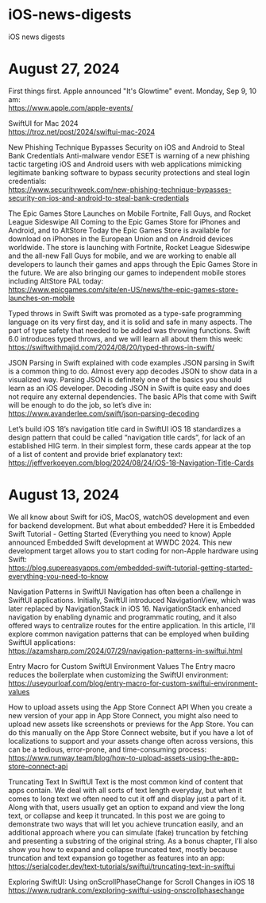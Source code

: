 # iOS-news-digests
iOS news digests 

# August 27, 2024

First things first. Apple announced "It's Glowtime" event. Monday, Sep 9, 10 am:\
https://www.apple.com/apple-events/

SwiftUI for Mac 2024\
https://troz.net/post/2024/swiftui-mac-2024

New Phishing Technique Bypasses Security on iOS and Android to Steal Bank Credentials
Anti-malware vendor ESET is warning of a new phishing tactic targeting iOS and Android users with web applications mimicking legitimate banking software to bypass security protections and steal login credentials:\
https://www.securityweek.com/new-phishing-technique-bypasses-security-on-ios-and-android-to-steal-bank-credentials

The Epic Games Store Launches on Mobile
Fortnite, Fall Guys, and Rocket League Sideswipe All Coming to the Epic Games Store for iPhones and Android, and to AltStore
Today the Epic Games Store is available for download on iPhones in the European Union and on Android devices worldwide. The store is launching with Fortnite, Rocket League Sideswipe and the all-new Fall Guys for mobile, and we are working to enable all developers to launch their games and apps through the Epic Games Store in the future. We are also bringing our games to independent mobile stores including AltStore PAL today:\
https://www.epicgames.com/site/en-US/news/the-epic-games-store-launches-on-mobile

Typed throws in Swift
Swift was promoted as a type-safe programming language on its very first day, and it is solid and safe in many aspects. The part of type safety that needed to be added was throwing functions. Swift 6.0 introduces typed throws, and we will learn all about them this week:\
https://swiftwithmajid.com/2024/08/20/typed-throws-in-swift/

JSON Parsing in Swift explained with code examples
JSON parsing in Swift is a common thing to do. Almost every app decodes JSON to show data in a visualized way. Parsing JSON is definitely one of the basics you should learn as an iOS developer.
Decoding JSON in Swift is quite easy and does not require any external dependencies. The basic APIs that come with Swift will be enough to do the job, so let’s dive in:\
https://www.avanderlee.com/swift/json-parsing-decoding

Let’s build iOS 18’s navigation title card in SwiftUI
iOS 18 standardizes a design pattern that could be called “navigation title cards”, for lack of an established HIG term. In their simplest form, these cards appear at the top of a list of content and provide brief explanatory text:\
https://jeffverkoeyen.com/blog/2024/08/24/iOS-18-Navigation-Title-Cards

# August 13, 2024
We all know about Swift for iOS, MacOS, watchOS development and even for backend development. But what about embedded? Here it is
Embedded Swift Tutorial - Getting Started (Everything you need to know)
Apple announced Embedded Swift development at WWDC 2024. This new development target allows you to start coding for non-Apple hardware using Swift:\
https://blog.supereasyapps.com/embedded-swift-tutorial-getting-started-everything-you-need-to-know

Navigation Patterns in SwiftUI
Navigation has often been a challenge in SwiftUI applications. Initially, SwiftUI introduced NavigationView, which was later replaced by NavigationStack in iOS 16.
NavigationStack enhanced navigation by enabling dynamic and programmatic routing, and it also offered ways to centralize routes for the entire application. In this article, I’ll explore common navigation patterns that can be employed when building SwiftUI applications:\
https://azamsharp.com/2024/07/29/navigation-patterns-in-swiftui.html

Entry Macro for Custom SwiftUI Environment Values
The Entry macro reduces the boilerplate when customizing the SwiftUI environment:\
https://useyourloaf.com/blog/entry-macro-for-custom-swiftui-environment-values

How to upload assets using the App Store Connect API
When you create a new version of your app in App Store Connect, you might also need to upload new assets like screenshots or previews for the App Store. You can do this manually on the App Store Connect website, but if you have a lot of localizations to support and your assets change often across versions, this can be a tedious, error-prone, and time-consuming process:\
https://www.runway.team/blog/how-to-upload-assets-using-the-app-store-connect-api

Truncating Text In SwiftUI
Text is the most common kind of content that apps contain. We deal with all sorts of text length everyday, but when it comes to long text we often need to cut it off and display just a part of it. Along with that, users usually get an option to expand and view the long text, or collapse and keep it truncated.
In this post we are going to demonstrate two ways that will let you achieve truncation easily, and an additional approach where you can simulate (fake) truncation by fetching and presenting a substring of the original string. As a bonus chapter, I’ll also show you how to expand and collapse truncated text, mostly because truncation and text expansion go together as features into an app:\
https://serialcoder.dev/text-tutorials/swiftui/truncating-text-in-swiftui

Exploring SwiftUI: Using onScrollPhaseChange for Scroll Changes in iOS 18\
https://www.rudrank.com/exploring-swiftui-using-onscrollphasechange
